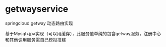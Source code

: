 # getwayservice
springcloud  getway  动态路由实现

基于Mysql+jpa实现（可以用缓存），此服务值单纯的包含getway服务，注册中心和其他调用服务需自己模拟搭建
